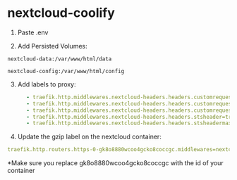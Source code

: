 # nextcloud-coolify

1. Paste .env

2. Add Persisted Volumes:
```
nextcloud-data:/var/www/html/data
```
```
nextcloud-config:/var/www/html/config
```

3. Add labels to proxy:
```yaml
      - traefik.http.middlewares.nextcloud-headers.headers.customrequestheaders.X-Forwarded-Proto=https
      - traefik.http.middlewares.nextcloud-headers.headers.customrequestheaders.X-Forwarded-Host=rien.cloud
      - traefik.http.middlewares.nextcloud-headers.headers.customrequestheaders.X-Forwarded-For=%CLIENTIP%
      - traefik.http.middlewares.nextcloud-headers.headers.stsheader=true
      - traefik.http.middlewares.nextcloud-headers.headers.stsheadermaxage=15552000
```

4. Update the gzip label on the nextcloud container:
```yaml
traefik.http.routers.https-0-gk8o8880wcoo4gcko8coccgc.middlewares=nextcloud-headers,gzip
```
*Make sure you replace gk8o8880wcoo4gcko8coccgc with the id of your container
